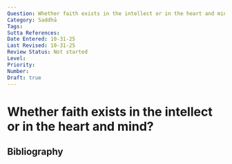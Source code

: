 ```yaml
---
Question: Whether faith exists in the intellect or in the heart and mind?
Category: Saddhā
Tags: 
Sutta References: 
Date Entered: 10-31-25
Last Revised: 10-31-25
Review Status: Not started
Level: 
Priority: 
Number: 
Draft: true
---
```


# Whether faith exists in the intellect or in the heart and mind?

## Bibliography

<!-- 

Notes:



-->